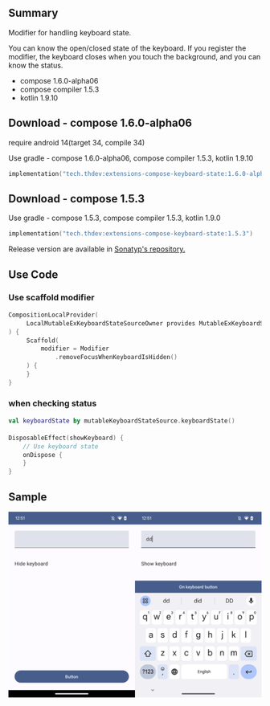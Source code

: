## Summary

Modifier for handling keyboard state.

You can know the open/closed state of the keyboard.
If you register the modifier, the keyboard closes when you touch the background, and you can know the status.

- compose 1.6.0-alpha06
- compose compiler 1.5.3
- kotlin 1.9.10

## Download - compose 1.6.0-alpha06

require android 14(target 34, compile 34)

Use gradle - compose 1.6.0-alpha06, compose compiler 1.5.3, kotlin 1.9.10

```kotlin
implementation("tech.thdev:extensions-compose-keyboard-state:1.6.0-alpha06")
```

## Download - compose 1.5.3

Use gradle - compose 1.5.3, compose compiler 1.5.3, kotlin 1.9.0

```kotlin
implementation("tech.thdev:extensions-compose-keyboard-state:1.5.3")
```

Release version are available in [Sonatyp's repository.](https://search.maven.org/search?q=tech.thdev)

## Use Code

### Use scaffold modifier

```kotlin
CompositionLocalProvider(
     LocalMutableExKeyboardStateSourceOwner provides MutableExKeyboardStateSource()
) {
     Scaffold(
         modifier = Modifier
             .removeFocusWhenKeyboardIsHidden()
     ) {
     }
}
```
 
### when checking status

```kotlin
val keyboardState by mutableKeyboardStateSource.keyboardState()

DisposableEffect(showKeyboard) {
    // Use keyboard state
    onDispose {
    }
}
```

## Sample

![image](images/sample.png)
